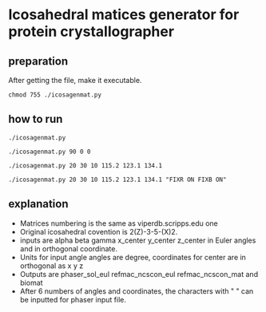 # Icosahedral matices generator for protein crystallographer

## preparation

After getting the file, make it executable.
```
chmod 755 ./icosagenmat.py
```

## how to run

```
./icosagenmat.py 

./icosagenmat.py 90 0 0 

./icosagenmat.py 20 30 10 115.2 123.1 134.1

./icosagenmat.py 20 30 10 115.2 123.1 134.1 "FIXR ON FIXB ON" 
```

## explanation
- Matrices numbering is the same as viperdb.scripps.edu one 
- Original icosahedral covention is 2(Z)-3-5-(X)2.
- inputs are alpha beta gamma x_center y_center z_center in Euler angles and in orthogonal coordinate.
- Units for input angle angles are degree, coordinates for center are in orthogonal as x y z 
- Outputs are phaser_sol_eul refmac_ncscon_eul  refmac_ncscon_mat and biomat
- After 6 numbers of angles and coordinates, the characters with " " can be inputted for phaser input file.


